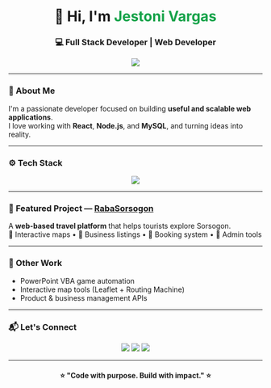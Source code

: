 <!-- Profile Header -->
<h1 align="center">👋 Hi, I'm <span style="color:#16a34a;">Jestoni Vargas</span></h1>
<h3 align="center">💻 Full Stack Developer | Web Developer</h3>

<p align="center">
  <a href="mailto:vargasjestoni23@gmail.com"><img src="https://img.shields.io/badge/Email-Contact-informational?style=flat&logo=gmail&logoColor=white&color=EA4335"></a>
</p>

---

### 🧠 About Me
I'm a passionate developer focused on building **useful and scalable web applications**.  
I love working with **React**, **Node.js**, and **MySQL**, and turning ideas into reality.

---

### ⚙️ Tech Stack
<p align="center">
  <img src="https://skillicons.dev/icons?i=react,nodejs,mysql,html,css,js,redux,tailwind,git" />
</p>

---

### 🚀 Featured Project — [RabaSorsogon](https://rabasorsogon.com)
A **web-based travel platform** that helps tourists explore Sorsogon.  
🧭 Interactive maps • 🏨 Business listings • 📅 Booking system • 💼 Admin tools  

---

### 🧩 Other Work
- PowerPoint VBA game automation  
- Interactive map tools (Leaflet + Routing Machine)  
- Product & business management APIs  

---

### 📬 Let's Connect
<p align="center">
  <a href="mailto:jestonivargas@gmail.com"><img src="https://img.shields.io/badge/Gmail-jestonivargas%40gmail.com-red?style=for-the-badge&logo=gmail&logoColor=white"></a>
  <a href="https://linkedin.com/in/jestonivargas"><img src="https://img.shields.io/badge/LinkedIn-Profile-blue?style=for-the-badge&logo=linkedin"></a>
  <a href="https://rabasorsogon.com"><img src="https://img.shields.io/badge/Portfolio-Website-success?style=for-the-badge&logo=google-chrome"></a>
</p>

---

<h4 align="center">⭐ "Code with purpose. Build with impact." ⭐</h4>
